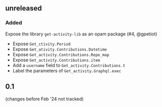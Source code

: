 ## unreleased

### Added

Expose the library `get-activity-lib` as an opam package (#4, @gpetiot)
- Expose `Get_ctivity.Period`
- Expose `Get_ativity.Contributions.Datetime`
- Expose `Get_activity.Contributions.Repo_map`
- Expose `Get_activity.Contributions.item`
- Add a `username` field to `Get_activity.Contributions.t`
- Label the parameters of `Get_activity.Graphql.exec`

## 0.1

(changes before Feb '24 not tracked)
